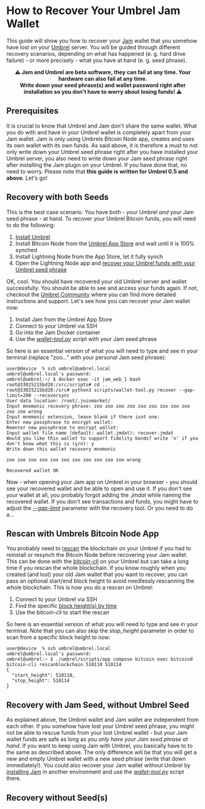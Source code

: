 # How to Recover Your Umbrel Jam Wallet

This guide will show you how to recover your [Jam](https://github.com/joinmarket-webui/jam) wallet that you somehow have lost on your [Umbrel](https://github.com/getumbrel/umbrel) server. You will be guided through different recovery scenarios, depending on what has happened (e. g. hard drive failure) - or more precisely - what you have at hand (e. g. seed phrase).

<p align="center"><strong>⚠️ Jam and Umbrel are beta software, they can fail at any time. Your hardware can also fail at any time.<br/>Write down your seed phrase(s) and wallet password right after installation so you don't have to worry about losing funds! ⚠️</strong></p>

## Prerequisites
It is crucial to know that Umbrel and Jam don't share the same wallet. What you do with and have in your Umbrel wallet is completely apart from your Jam wallet. Jam is only using Umbrels Bitcoin Node app, creates and uses its own wallet with its own funds. As said above, it is therefore a must to not only write down your Umbrel seed phrase right after you have installed your Umbrel server, you also need to write down your Jam seed phrase right after installing the Jam plugin on your Umbrel. If you have done that, no need to worry. Please note that **this guide is written for Umbrel 0.5 and above**. Let's go!

## Recovery with both Seeds
This is the best case scenario. You have _both_ - your Umbrel _and_ your Jam seed phrase - at hand. To recover your Umbrel Bitcoin funds, you will need to do the following:
1. [Install Umbrel](https://github.com/getumbrel/umbrel#installing-umbrel)
2. Install Bitcoin Node from the [Umbrel App Store](https://github.com/getumbrel/umbrel#umbrel-app-store) and wait until it is 100% synched
3. Install Lightning Node from the App Store, let it fully synch
4. Open the Lightning Node app and [recover your Umbrel funds with your Umbrel seed phrase](https://twitter.com/umbrel/status/1562099972547690501)

OK, cool. You should have recovered your old Umbrel server and wallet successfully. You should be able to see and access your funds again. If not, checkout the [Umbrel Community](https://community.getumbrel.com) where you can find more detailed instructions and support. Let's see how you can recover your Jam wallet now:
1. Install Jam from the Umbrel App Store
2. Connect to your Umbrel via SSH
3. Go into the Jam Docker container
4. Use the [_wallet-tool.py_](https://jamdocs.org/FAQ/#can-i-import-an-existing-wallet) script with your Jam seed phrase

So here is an essential version of what you will need to type and see in your terminal (replace "zoo..." with your personal Jam seed phrase):
```
user@device  % ssh umbrel@umbrel.local
umbrel@umbrel.local's password: 
umbrel@umbrel:~/ $ docker exec -it jam_web_1 bash
root@33025215bd28:/src/scripts# cd ..
root@33025215bd28:/src# python3 scripts/wallet-tool.py recover --gap-limit=200 --recoversync
User data location: /root/.joinmarket/
Input mnemonic recovery phrase: zoo zoo zoo zoo zoo zoo zoo zoo zoo zoo zoo wrong
Input mnemonic extension, leave blank if there isnt one: 
Enter new passphrase to encrypt wallet: 
Reenter new passphrase to encrypt wallet: 
Input wallet file name (default: wallet.jmdat): recover.jmdat
Would you like this wallet to support fidelity bonds? write 'n' if you don't know what this is (y/n): y
Write down this wallet recovery mnemonic

zoo zoo zoo zoo zoo zoo zoo zoo zoo zoo zoo wrong

Recovered wallet OK
```

Now - when opening your Jam app on Umbrel in your browser - you should see your recovered wallet and be able to open and use it. If you don't see your wallet at all, you probably forgot adding the _.jmdat_ while naming the recovered wallet. If you don't see transactions and funds, you might have to adjust the [_--gap-limit_](https://blog.blockonomics.co/bitcoin-what-is-this-gap-limit-4f098e52d7e1) parameter with the recovery tool. Or you need to do a...

## Rescan with Umbrels Bitcoin Node App
You probably need to [rescan](https://developer.bitcoin.org/reference/rpc/rescanblockchain.html) the blockchain on your Umbrel if you had to reinstall or resynch the Bitcoin Node before recovering your Jam wallet. This can be done with the [_bitcoin-cli_](https://bitcoin.org/en/bitcoin-core/features/user-interface#cli) on your Umbrel but can take a long time if you rescan the whole blockchain. If you know roughly when you created (and lost) your old Jam wallet that you want to recover, you can pass an optional start/end block height to avoid needlessly rescanning the whole blockchain. This is how you do a rescan on Umbrel:
1. Connect to your Umbrel via SSH
2. Find the specific [block height(s) by time](https://timeinblocks.com)
3. Use the _bitcoin-cli_ to start the rescan 

So here is an essential version of what you will need to type and see in your terminal. Note that you can also skip the _stop_height_ parameter in order to scan from a specific block height to now:
```
user@device  % ssh umbrel@umbrel.local
umbrel@umbrel.local's password: 
umbrel@umbrel:~ $ ./umbrel/scripts/app compose bitcoin exec bitcoind bitcoin-cli rescanblockchain 510110 510114
{
  "start_height": 510110,
  "stop_height": 510114
}
```

## Recovery with Jam Seed, without Umbrel Seed
As explained above, the Umbrel wallet and Jam wallet are independent from each other. If you somehow have lost your Umbrel seed phrase, you might not be able to rescue funds from your lost Umbrel wallet - but your Jam wallet funds are safe as long as you _only have your Jam seed phrase at hand_. If you want to keep using Jam with Umbrel, you basically have to to the same as described above. The only difference will be that you will get a new and empty Umbrel wallet with a new seed phrase (write that down immediately!). You could also recover your Jam wallet without Umbrel by [installing Jam](https://jamdocs.org/software/installation/) in another environment and use the [_wallet-tool.py_](https://jamdocs.org/FAQ/#can-i-import-an-existing-wallet) script there.

## Recovery without Seed(s)
